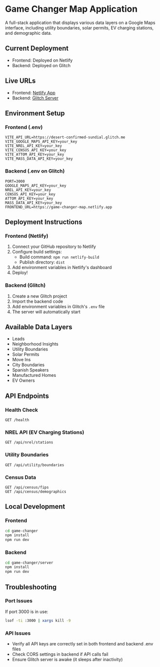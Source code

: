 # Game Changer Map Application

A full-stack application that displays various data layers on a Google Maps interface, including utility boundaries, solar permits, EV charging stations, and demographic data.

## Current Deployment

- Frontend: Deployed on Netlify
- Backend: Deployed on Glitch

## Live URLs
- Frontend: [Netlify App](https://game-changer-map.netlify.app)
- Backend: [Glitch Server](https://desert-confirmed-sundial.glitch.me)

## Environment Setup

### Frontend (.env)
```
VITE_API_URL=https://desert-confirmed-sundial.glitch.me
VITE_GOOGLE_MAPS_API_KEY=your_key
VITE_NREL_API_KEY=your_key
VITE_CENSUS_API_KEY=your_key
VITE_ATTOM_API_KEY=your_key
VITE_MASS_DATA_API_KEY=your_key
```

### Backend (.env on Glitch)
```
PORT=3000
GOOGLE_MAPS_API_KEY=your_key
NREL_API_KEY=your_key
CENSUS_API_KEY=your_key
ATTOM_API_KEY=your_key
MASS_DATA_API_KEY=your_key
FRONTEND_URL=https://game-changer-map.netlify.app
```

## Deployment Instructions

### Frontend (Netlify)
1. Connect your GitHub repository to Netlify
2. Configure build settings:
   - Build command: `npm run netlify-build`
   - Publish directory: `dist`
3. Add environment variables in Netlify's dashboard
4. Deploy!

### Backend (Glitch)
1. Create a new Glitch project
2. Import the backend code
3. Add environment variables in Glitch's `.env` file
4. The server will automatically start

## Available Data Layers
- Leads
- Neighborhood Insights
- Utility Boundaries
- Solar Permits
- Move Ins
- City Boundaries
- Spanish Speakers
- Manufactured Homes
- EV Owners

## API Endpoints

### Health Check
```
GET /health
```

### NREL API (EV Charging Stations)
```
GET /api/nrel/stations
```

### Utility Boundaries
```
GET /api/utility/boundaries
```

### Census Data
```
GET /api/census/fips
GET /api/census/demographics
```

## Local Development

### Frontend
```bash
cd game-changer
npm install
npm run dev
```

### Backend
```bash
cd game-changer/server
npm install
npm run dev
```

## Troubleshooting

### Port Issues
If port 3000 is in use:
```bash
lsof -ti :3000 | xargs kill -9
```

### API Issues
- Verify all API keys are correctly set in both frontend and backend .env files
- Check CORS settings in backend if API calls fail
- Ensure Glitch server is awake (it sleeps after inactivity) 